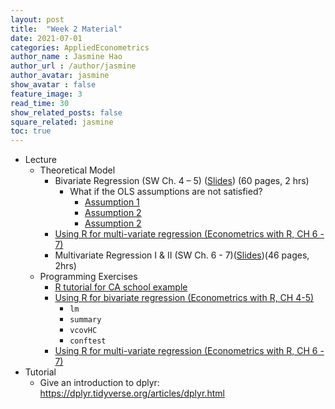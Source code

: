 ```yaml
---
layout: post
title:  "Week 2 Material"
date: 2021-07-01
categories: AppliedEconometrics
author_name : Jasmine Hao
author_url : /author/jasmine
author_avatar: jasmine
show_avatar : false
feature_image: 3
read_time: 30
show_related_posts: false
square_related: jasmine
toc: true
---
```



* Lecture
  * Theoretical Model
    * Bivariate Regression (SW Ch. 4 – 5) ([Slides](2021/Theory/3_regression_with_single_regressor.pdf)) (60 pages, 2 hrs)
      * What if the OLS assumptions are not satisfied? 
        * [Assumption 1](https://www.econometrics-with-r.org/4-4-tlsa.html#assumption-1-the-error-term-has-conditional-mean-of-zero)
        * [Assumption 2](https://www.econometrics-with-r.org/4-4-tlsa.html#assumption-2-independently-and-identically-distributed-data)
        * [Assumption 2](https://www.econometrics-with-r.org/4-4-tlsa.html#assumption-3-large-outliers-are-unlikely)
    * [Using R for multi-variate regression (Econometrics with R, CH 6 - 7)](2021/Coding/4_regression_multiple_regressor.html)
    * Multivariate Regression I & II (SW Ch. 6 - 7)([Slides](2021/Theory/4_regression_multiple_regressor.pdf))(46 pages, 2hrs)
  * Programming Exercises
    * [R tutorial for CA school example](https://www.econometrics-with-r.org/4-2-estimating-the-coefficients-of-the-linear-regression-model.html)
    * [Using R for bivariate regression (Econometrics with R, CH 4-5)](2021/Coding/3_regression_with_single_regressor.html)
      * `lm`
      * `summary`
      * `vcovHC`
      * `conftest`
    * [Using R for multi-variate regression (Econometrics with R, CH 6 - 7)](2021/Coding/4_regression_multiple_regressor.html)
* Tutorial 
  * Give an introduction to dplyr: https://dplyr.tidyverse.org/articles/dplyr.html